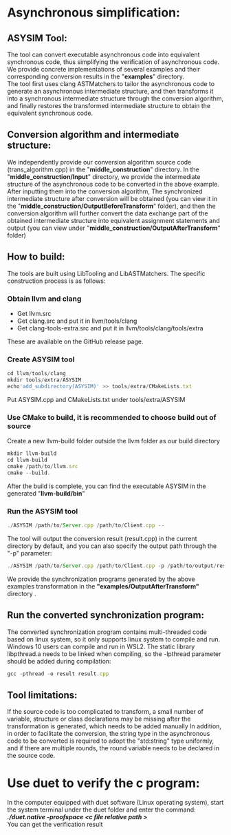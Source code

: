 # Asynchronous simplification:</br>
## ASYSIM Tool: 
The tool can convert executable asynchronous code into equivalent synchronous code, thus simplifying the verification of asynchronous code.</br>
We provide concrete implementations of several examples and their corresponding conversion results in the "**examples**" directory.</br>
The tool first uses clang ASTMatchers to tailor the asynchronous code to generate an asynchronous intermediate structure, and then transforms it into a synchronous intermediate structure through the conversion algorithm, and finally restores the transformed intermediate structure to obtain the equivalent synchronous code.</br>
## Conversion algorithm and intermediate structure: 
We independently provide our conversion algorithm source code (trans_algorithm.cpp) in the "**middle_construction**" directory. In the "**middle_construction/Input**" directory, we provide the intermediate structure of the asynchronous code to be converted in the above example. After inputting them into the conversion algorithm, The synchronized intermediate structure after conversion will be obtained (you can view it in the "**middle_construction/OutputBeforeTransform**" folder), and then the conversion algorithm will further convert the data exchange part of the obtained intermediate structure into equivalent assignment statements and output (you can view under "**middle_construction/OutputAfterTransform**" folder)
## How to build:
The tools are built using LibTooling and LibASTMatchers. The specific construction process is as follows:</br>
### **Obtain llvm and clang**
<ul>
<li>Get llvm.src</li>
<li>Get clang.src and put it in llvm/tools/clang</li>
<li>Get clang-tools-extra.src and put it in llvm/tools/clang/tools/extra</li>
</ul>
These are available on the GitHub release <a src="https://github.com/llvm/llvm-project/releases/tag/llvmorg-11.1.0">page</a>.

### **Create ASYSIM tool**
```javascript
cd llvm/tools/clang
mkdir tools/extra/ASYSIM
echo'add_subdirectory(ASYSIM)' >> tools/extra/CMakeLists.txt
```
Put ASYSIM.cpp and CMakeLists.txt under tools/extra/ASYSIM</br>

### **Use CMake to build, it is recommended to choose build out of source**
Create a new llvm-build folder outside the llvm folder as our build directory
```javascript
mkdir llvm-build
cd llvm-build
cmake /path/to/llvm.src
cmake --build.
```
After the build is complete, you can find the executable ASYSIM in the generated "**llvm-build/bin**"

### **Run the ASYSIM tool**
```javascript
./ASYSIM /path/to/Server.cpp /path/to/Client.cpp --
```
The tool will output the conversion result (result.cpp) in the current directory by default, and you can also specify the output path through the "-p" parameter:</br>
```javascript
./ASYSIM /path/to/Server.cpp /path/to/Client.cpp -p /path/to/output/result.cpp --
```
We provide the synchronization programs generated by the above examples transformation in the **"examples/OutputAfterTransform"** directory .

## Run the converted synchronization program: 
The converted synchronization program contains multi-threaded code based on linux system, so it only supports linux system to compile and run. Windows 10 users can compile and run in WSL2. The static library libpthread.a needs to be linked when compiling, so the -lpthread parameter should be added during compilation: 
```javascript
gcc -pthread -o result result.cpp
```

## Tool limitations: 
If the source code is too complicated to transform, a small number of variable, structure or class declarations may be missing after the transformation is generated, which needs to be added manually
In addition, in order to facilitate the conversion, the string type in the asynchronous code to be converted is required to adopt the "std:string" type uniformly, and if there are multiple rounds, the round variable needs to be declared in the source code. 


# Use duet to verify the c program:
In the computer equipped with duet software (Linux operating system), start the system terminal under the duet folder and enter the command:</br>
<b><I>./duet.native -proofspace &lt;c file relative path &gt;</I></b></br>
You can get the verification result</br>
